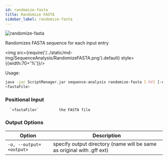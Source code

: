 ```yaml
---
id: randomize-fasta
title: Randomize FASTA
sidebar_label: randomize-fasta
---
```


![randomize-fasta](/../static/icons/SequenceAnalysis/RandomizeFASTA_square.svg)

Randomizes FASTA sequence for each input entry

<img src={require('/../static/md-img/SequenceAnalysis/RandomizeFASTA.png').default} style={{width:70+'%'}}/> 

Usage:
```bash
java -jar ScriptManager.jar sequence-analysis randomize-fasta [-hV] [-o=<output>]
<fastaFile>
```

### Positional Input

      `<fastaFile>`         the FASTA file


### Output Options

| Option | Description |
| ------ | ----------- |
| `-o, --output=<output>` | specify output directory (name will be same as original with .gff ext) |



[fasta-format]:file-formats.md
